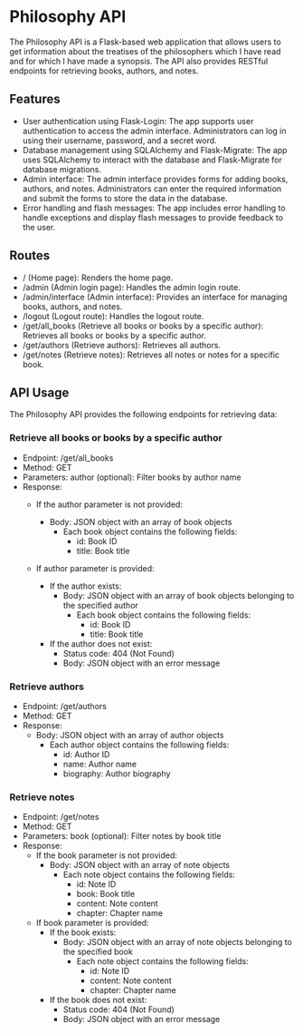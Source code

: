 # Philosophy API

The Philosophy API is a Flask-based web application that allows users to get information about the treatises of the philosophers which I have read and for which I have made a synopsis. The API also provides RESTful endpoints for retrieving books, authors, and notes.

## Features

- User authentication using Flask-Login: The app supports user authentication to access the admin interface. Administrators can log in using their username, password, and a secret word.
- Database management using SQLAlchemy and Flask-Migrate: The app uses SQLAlchemy to interact with the database and Flask-Migrate for database migrations.
- Admin interface: The admin interface provides forms for adding books, authors, and notes. Administrators can enter the required information and submit the forms to store the data in the database.
- Error handling and flash messages: The app includes error handling to handle exceptions and display flash messages to provide feedback to the user.

## Routes
- / (Home page): Renders the home page.
- /admin (Admin login page): Handles the admin login route.
- /admin/interface (Admin interface): Provides an interface for managing books, authors, and notes.
- /logout (Logout route): Handles the logout route.
- /get/all_books (Retrieve all books or books by a specific author): Retrieves all books or books by a specific author.
- /get/authors (Retrieve authors): Retrieves all authors.
- /get/notes (Retrieve notes): Retrieves all notes or notes for a specific book.

## API Usage
The Philosophy API provides the following endpoints for retrieving data:

### Retrieve all books or books by a specific author
- Endpoint: /get/all_books
- Method: GET
- Parameters: author (optional): Filter books by author name
- Response:
    - If the author parameter is not provided:
        - Body: JSON object with an array of book objects
            - Each book object contains the following fields:
                - id: Book ID
                - title: Book title
             
    - If author parameter is provided:
        - If the author exists:
            - Body: JSON object with an array of book objects belonging to the specified author
                - Each book object contains the following fields:
                    - id: Book ID
                    - title: Book title
        - If the author does not exist:
            - Status code: 404 (Not Found)
            - Body: JSON object with an error message
### Retrieve authors
- Endpoint: /get/authors
- Method: GET
- Response:
    - Body: JSON object with an array of author objects
        - Each author object contains the following fields:
            - id: Author ID
            - name: Author name
            - biography: Author biography
         
### Retrieve notes
- Endpoint: /get/notes
- Method: GET
- Parameters: book (optional): Filter notes by book title
- Response:
    - If the book parameter is not provided:
        - Body: JSON object with an array of note objects
            - Each note object contains the following fields:
                - id: Note ID
                - book: Book title
                - content: Note content
                - chapter: Chapter name
    - If book parameter is provided:
        - If the book exists:
            - Body: JSON object with an array of note objects belonging to the specified book
                - Each note object contains the following fields:
                    - id: Note ID
                    - content: Note content
                    - chapter: Chapter name
        - If the book does not exist:
            - Status code: 404 (Not Found)
            - Body: JSON object with an error message
